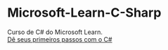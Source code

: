 # Microsoft-Learn-C-Sharp
 Curso de C# do Microsoft Learn.<br> 
 <a href="https://docs.microsoft.com/pt-br/learn/paths/csharp-first-steps/?source=learn" target="_blank">Dê seus primeiros passos com o C#</a>
 

